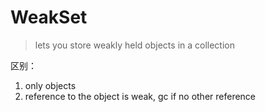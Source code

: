 # WeakSet

> lets you store weakly held objects in a collection

区别：

1. only objects
2. reference to the object is weak, gc if no other reference